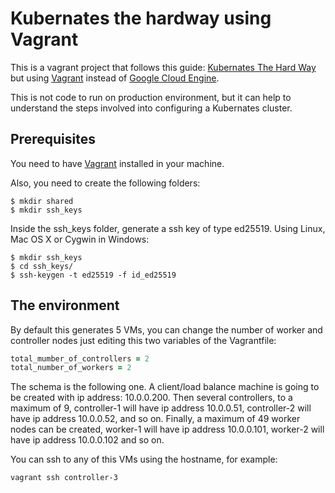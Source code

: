 # Kubernates the hardway using Vagrant

This is a vagrant project that follows this guide: [Kubernates The Hard Way](https://github.com/kelseyhightower/kubernetes-the-hard-way) but using [Vagrant](https://www.vagrantup.com/) instead of [Google Cloud Engine](https://cloud.google.com/compute/?hl=es). 

This is not code to run on production environment, but it can help to understand the steps involved into configuring a Kubernates cluster.

## Prerequisites

You need to have [Vagrant](https://www.vagrantup.com/) installed in your machine.

Also, you need to create the following folders:

```
$ mkdir shared
$ mkdir ssh_keys
```

Inside the ssh_keys folder, generate a ssh key of type ed25519. Using Linux, Mac OS X or Cygwin in Windows:

```
$ mkdir ssh_keys
$ cd ssh_keys/
$ ssh-keygen -t ed25519 -f id_ed25519
```

## The environment

By default this generates 5 VMs, you can change the number of worker and controller nodes just editing this two variables of the Vagrantfile:

```Ruby
total_mumber_of_controllers = 2
total_number_of_workers = 2
```

The schema is the following one. A client/load balance machine is going to be created with ip address: 10.0.0.200. Then several controllers, to a maximum of 9, controller-1 will have ip address 10.0.0.51, controller-2 will have ip address 10.0.0.52, and so on. Finally, a maximum of 49 worker nodes can be created, worker-1 will have ip address 10.0.0.101, worker-2 will have ip address 10.0.0.102 and so on.

You can ssh to any of this VMs using the hostname, for example:

```
vagrant ssh controller-3
```
